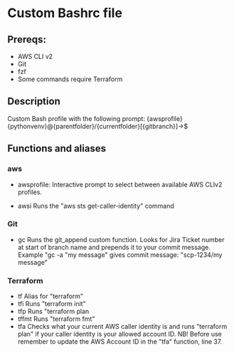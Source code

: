 # Custom Bashrc file


## Prereqs:
- AWS CLI v2
- Git
- fzf
- Some commands require Terraform


## Description
Custom Bash profile with the following prompt:
{awsprofile}{pythonvenv}@{parentfolder}/{currentfolder}[{gitbranch}]->$



## Functions and aliases

### aws
- awsprofile:
Interactive prompt to select between available AWS CLIv2 profiles.

- awsi
Runs the "aws sts get-caller-identity" command

### Git
- gc
Runs the git_append custom function. Looks for Jira Ticket number at start of branch name and prepends it to your commit message. Example "gc -a "my message" gives commit message: "scp-1234/my message"

### Terraform
- tf
Alias for "terraform"
- tfi
Runs "terraform init"
- tfp
Runs "terraform plan
- tffmt
Runs "terraform fmt"
- tfa
Checks what your current AWS caller identity is and runs "terraform plan" if your caller identity is your allowed account ID. NB! Before use remember to update the AWS Account ID in the "tfa" function, line 37.

